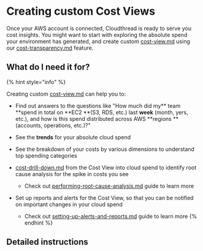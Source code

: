 # Creating custom Cost Views

Once your AWS account is connected, Cloudthread is ready to serve you cost insights. You might want to start with exploring the absolute spend your environment has generated, and create custom [cost-view.md](fundamentals/cost-view.md "mention") using our [cost-transparency.md](fundamentals/cost-transparency.md "mention") feature.

## What do I need it for?
{% hint style="info" %}

Creating custom [cost-view.md](fundamentals/cost-view.md "mention") can help you to:

*   Find out answers to the questions like "How much did my** team **spend in total on **EC2 **(S3, RDS, etc.) last **week** (month, yers, etc.), and how is this spend distributed across AWS **regions **(accounts, operations, etc.)?"

*   See the **trends** for your absolute cloud spend

*   See the breakdown of your costs by various dimensions to understand top spending categories

*   [cost-drill-down.md](fundamentals/cost-drill-down.md "mention") from the Cost View into cloud spend to identify root cause analysis for the spike in costs you see

    *   Check out [performing-root-cause-analysis.md](guides/performing-root-cause-analysis.md "mention") guide to learn more

*   Set up reports and alerts for the Cost View, so that you can be notified on important changes in your cloud spend

    *   Check out [setting-up-alerts-and-reports.md](guides/setting-up-alerts-and-reports.md "mention")  guide to learn more
{% endhint %}

## Detailed instructions
